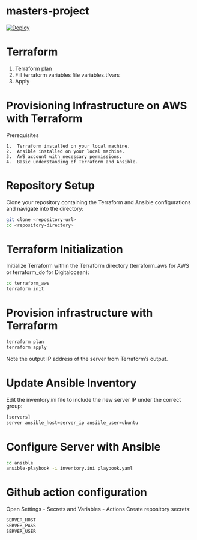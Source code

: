 # masters-project

[![Deploy](https://github.com/fedorchenko-a/masters-project/actions/workflows/deploy.yml/badge.svg)](https://github.com/fedorchenko-a/masters-project/actions/workflows/deploy.yml)


# Terraform
1. Terraform plan
2. Fill terraform variables file variables.tfvars
3. Apply

# Provisioning Infrastructure on AWS with Terraform

Prerequisites

	1.	Terraform installed on your local machine.
	2.	Ansible installed on your local machine.
	3.	AWS account with necessary permissions.
	4.	Basic understanding of Terraform and Ansible.

# Repository Setup
Clone your repository containing the Terraform and Ansible configurations and navigate into the directory:
```bash
git clone <repository-url>
cd <repository-directory>
```

# Terraform Initialization
Initialize Terraform within the Terraform directory (terraform_aws for AWS or terraform_do for Digitalocean):
```bash
cd terraform_aws
terraform init
```

# Provision infrastructure with Terraform

```bash
terraform plan
terraform apply
```
Note the output IP address of the server from Terraform’s output.

# Update Ansible Inventory
Edit the inventory.ini file to include the new server IP under the correct group:
```bash
[servers]
server ansible_host=server_ip ansible_user=ubuntu
```
# Configure Server with Ansible
```bash
cd ansible
ansible-playbook -i inventory.ini playbook.yaml
```
# Github action configuration
Open Settings - Secrets and Variables - Actions
Create repository secrets:
```bash
SERVER_HOST
SERVER_PASS
SERVER_USER
```